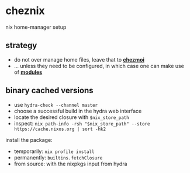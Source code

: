 # cheznix
nix home-manager setup

## strategy
- do not over manage home files,
  leave that to [**chezmoi**](https://github.com/bryango/cheznous)
- ... unless they need to be configured,
  in which case one can make use of [**modules**](./modules/)

## binary cached versions

- use `hydra-check --channel master`
- choose a successful build in the hydra web interface
- locate the desired closure with `$nix_store_path`
- inspect: `nix path-info -rsh "$nix_store_path" --store https://cache.nixos.org | sort -hk2`

install the package:
- temporarily: `nix profile install`
- permanently: `builtins.fetchClosure`
- from source: with the nixpkgs input from hydra
